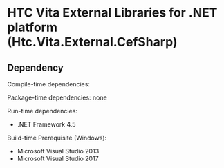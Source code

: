 # HTC Vita External Libraries for .NET platform (Htc.Vita.External.CefSharp)

## Dependency

Compile-time dependencies:

Package-time dependencies: none

Run-time dependencies:

* .NET Framework 4.5

Build-time Prerequisite (Windows):

* Microsoft Visual Studio 2013
* Microsoft Visual Studio 2017

